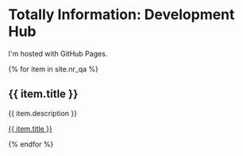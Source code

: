 # Totally Information: Development Hub

I'm hosted with GitHub Pages.

{% for item in site.nr_qa %}
  <h2>{{ item.title }}</h2>
  <p>{{ item.description }}</p>
  <p><a href="{{ item.url }}">{{ item.title }}</a></p>
{% endfor %}
